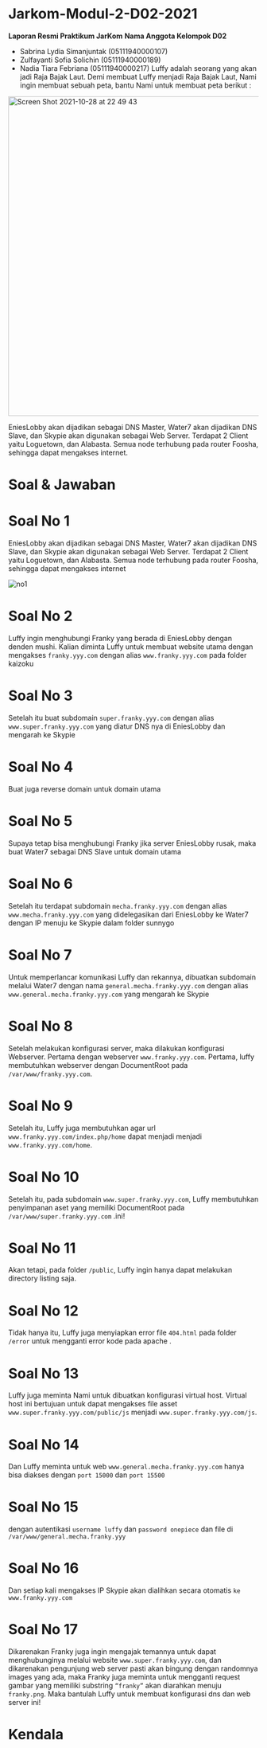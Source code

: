 # Jarkom-Modul-2-D02-2021
**Laporan Resmi Praktikum JarKom**
**Nama Anggota Kelompok D02**
- Sabrina Lydia Simanjuntak (05111940000107)
- Zulfayanti Sofia Solichin (05111940000189)
- Nadia Tiara Febriana (05111940000217)
Luffy adalah seorang yang akan jadi Raja Bajak Laut. Demi membuat Luffy menjadi Raja Bajak Laut, Nami ingin membuat sebuah peta, bantu Nami untuk membuat peta berikut :

<img width="642" alt="Screen Shot 2021-10-28 at 22 49 43" src="https://user-images.githubusercontent.com/72669398/139291194-1e71e271-4ae7-4ed9-9549-54fad2e22d1a.png">

EniesLobby akan dijadikan sebagai DNS Master, Water7 akan dijadikan DNS Slave, dan Skypie akan digunakan sebagai Web Server. Terdapat 2 Client yaitu Loguetown, dan Alabasta. Semua node terhubung pada router Foosha, sehingga dapat mengakses internet. 

# Soal & Jawaban
# Soal No 1
EniesLobby akan dijadikan sebagai DNS Master, Water7 akan dijadikan DNS Slave, dan Skypie akan digunakan sebagai Web Server. Terdapat 2 Client yaitu Loguetown, dan Alabasta. Semua node terhubung pada router Foosha, sehingga dapat mengakses internet

![no1](https://user-images.githubusercontent.com/72669398/139531800-575957e2-0747-4627-9871-f3029f3dcfb5.jpg)



# Soal No 2
Luffy ingin menghubungi Franky yang berada di EniesLobby dengan denden mushi. Kalian diminta Luffy untuk membuat website utama dengan mengakses ``franky.yyy.com`` dengan alias ``www.franky.yyy.com`` pada folder kaizoku

# Soal No 3
Setelah itu buat subdomain ``super.franky.yyy.com`` dengan alias ``www.super.franky.yyy.com`` yang diatur DNS nya di EniesLobby dan mengarah ke Skypie

# Soal No 4
Buat juga reverse domain untuk domain utama 

# Soal No 5
Supaya tetap bisa menghubungi Franky jika server EniesLobby rusak, maka buat Water7 sebagai DNS Slave untuk domain utama

# Soal No 6
Setelah itu terdapat subdomain ``mecha.franky.yyy.com`` dengan alias ``www.mecha.franky.yyy.com`` yang didelegasikan dari EniesLobby ke Water7 dengan IP menuju ke Skypie dalam folder sunnygo

# Soal No 7
Untuk memperlancar komunikasi Luffy dan rekannya, dibuatkan subdomain melalui Water7 dengan nama ``general.mecha.franky.yyy.com`` dengan alias`` www.general.mecha.franky.yyy.com`` yang mengarah ke Skypie

# Soal No 8
Setelah melakukan konfigurasi server, maka dilakukan konfigurasi Webserver. Pertama dengan webserver ``www.franky.yyy.com``. Pertama, luffy membutuhkan webserver dengan DocumentRoot pada ``/var/www/franky.yyy.com``. 

# Soal No 9
Setelah itu, Luffy juga membutuhkan agar url ``www.franky.yyy.com/index.php/home`` dapat menjadi menjadi ``www.franky.yyy.com/home``. 

# Soal No 10
Setelah itu, pada subdomain ``www.super.franky.yyy.com``, Luffy membutuhkan penyimpanan aset yang memiliki DocumentRoot pada ``/var/www/super.franky.yyy.com`` .ini!

# Soal No 11
Akan tetapi, pada folder ``/public``, Luffy ingin hanya dapat melakukan directory listing saja.

# Soal No 12
Tidak hanya itu, Luffy juga menyiapkan error file ``404.html`` pada folder ``/error`` untuk mengganti error kode pada apache . 

# Soal No 13
Luffy juga meminta Nami untuk dibuatkan konfigurasi virtual host. Virtual host ini bertujuan untuk dapat mengakses file asset ``www.super.franky.yyy.com/public/js`` menjadi ``www.super.franky.yyy.com/js``. 

# Soal No 14
Dan Luffy meminta untuk web ``www.general.mecha.franky.yyy.com`` hanya bisa diakses dengan ``port 15000`` dan ``port 15500`` 

# Soal No 15
dengan autentikasi ``username luffy`` dan ``password onepiece`` dan file di ``/var/www/general.mecha.franky.yyy`` 

# Soal No 16
Dan setiap kali mengakses IP Skypie akan dialihkan secara otomatis ``ke www.franky.yyy.com``

# Soal No 17
Dikarenakan Franky juga ingin mengajak temannya untuk dapat menghubunginya melalui website ``www.super.franky.yyy.com``, dan dikarenakan pengunjung web server pasti akan bingung dengan randomnya images yang ada, maka Franky juga meminta untuk mengganti request gambar yang memiliki substring ``“franky”`` akan diarahkan menuju ``franky.png``. Maka bantulah Luffy untuk membuat konfigurasi dns dan web server ini!

# Kendala
